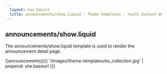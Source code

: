 ```yaml
---
  layout: nav_basics
  title: announcements/show.liquid - Theme Templates - Yoolk Instant Website Themes
---
```


<h2 class="section-title">announcements/show.liquid</h2>

The announcements/show.liquid template is used to render the announcement detail page.

![announcements]({{ '/images/theme-templates/ex_collection.jpg' | prepend: site.baseurl }})
